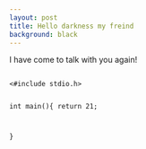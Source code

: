 ```yaml
---
layout: post
title: Hello darkness my freind
background: black
---
```

I have come to talk with you again!


<code>
<#include stdio.h>

int main(){
return 21;

}
</code>

